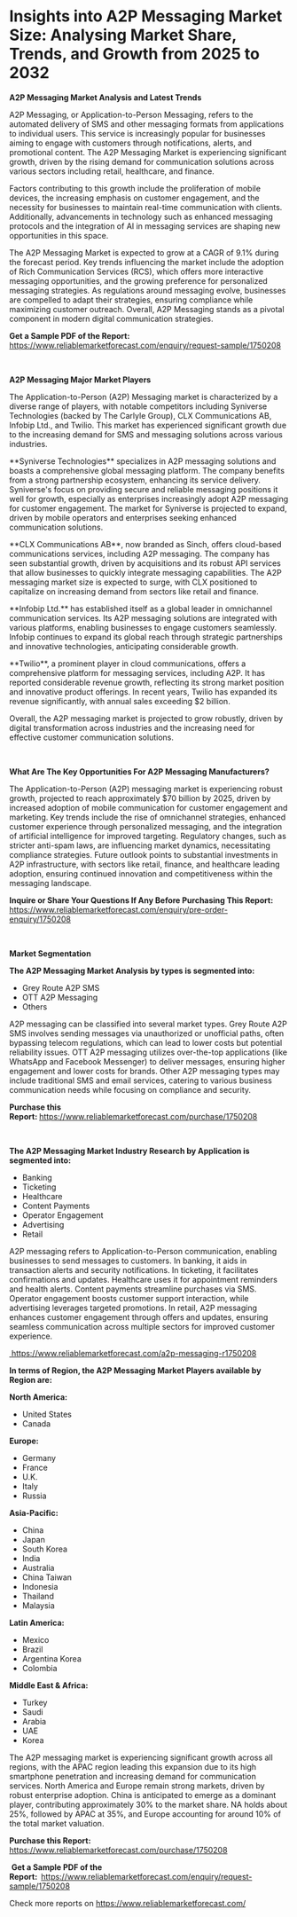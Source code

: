 <p><h1>Insights into A2P Messaging Market Size: Analysing Market Share, Trends, and Growth from 2025 to 2032</h1></p><p><strong>A2P Messaging Market Analysis and Latest Trends</strong></p>
<p><p>A2P Messaging, or Application-to-Person Messaging, refers to the automated delivery of SMS and other messaging formats from applications to individual users. This service is increasingly popular for businesses aiming to engage with customers through notifications, alerts, and promotional content. The A2P Messaging Market is experiencing significant growth, driven by the rising demand for communication solutions across various sectors including retail, healthcare, and finance.</p><p>Factors contributing to this growth include the proliferation of mobile devices, the increasing emphasis on customer engagement, and the necessity for businesses to maintain real-time communication with clients. Additionally, advancements in technology such as enhanced messaging protocols and the integration of AI in messaging services are shaping new opportunities in this space.</p><p>The A2P Messaging Market is expected to grow at a CAGR of 9.1% during the forecast period. Key trends influencing the market include the adoption of Rich Communication Services (RCS), which offers more interactive messaging opportunities, and the growing preference for personalized messaging strategies. As regulations around messaging evolve, businesses are compelled to adapt their strategies, ensuring compliance while maximizing customer outreach. Overall, A2P Messaging stands as a pivotal component in modern digital communication strategies.</p></p>
<p><strong>Get a Sample PDF of the Report:&nbsp;</strong> <a href="https://www.reliablemarketforecast.com/enquiry/request-sample/1750208?utm_campaign=2413&utm_medium=2&utm_source=Github&utm_content=ia&utm_term=08042025&utm_id=a2p-messaging">https://www.reliablemarketforecast.com/enquiry/request-sample/1750208</a></p>
<p>&nbsp;</p>
<p><strong>A2P Messaging Major Market Players</strong></p>
<p><p>The Application-to-Person (A2P) Messaging market is characterized by a diverse range of players, with notable competitors including Syniverse Technologies (backed by The Carlyle Group), CLX Communications AB, Infobip Ltd., and Twilio. This market has experienced significant growth due to the increasing demand for SMS and messaging solutions across various industries.</p><p>**Syniverse Technologies** specializes in A2P messaging solutions and boasts a comprehensive global messaging platform. The company benefits from a strong partnership ecosystem, enhancing its service delivery. Syniverse's focus on providing secure and reliable messaging positions it well for growth, especially as enterprises increasingly adopt A2P messaging for customer engagement. The market for Syniverse is projected to expand, driven by mobile operators and enterprises seeking enhanced communication solutions.</p><p>**CLX Communications AB**, now branded as Sinch, offers cloud-based communications services, including A2P messaging. The company has seen substantial growth, driven by acquisitions and its robust API services that allow businesses to quickly integrate messaging capabilities. The A2P messaging market size is expected to surge, with CLX positioned to capitalize on increasing demand from sectors like retail and finance.</p><p>**Infobip Ltd.** has established itself as a global leader in omnichannel communication services. Its A2P messaging solutions are integrated with various platforms, enabling businesses to engage customers seamlessly. Infobip continues to expand its global reach through strategic partnerships and innovative technologies, anticipating considerable growth.</p><p>**Twilio**, a prominent player in cloud communications, offers a comprehensive platform for messaging services, including A2P. It has reported considerable revenue growth, reflecting its strong market position and innovative product offerings. In recent years, Twilio has expanded its revenue significantly, with annual sales exceeding $2 billion.</p><p>Overall, the A2P messaging market is projected to grow robustly, driven by digital transformation across industries and the increasing need for effective customer communication solutions.</p></p>
<p>&nbsp;</p>
<p><strong>What Are The Key Opportunities For A2P Messaging Manufacturers?</strong></p>
<p><p>The Application-to-Person (A2P) messaging market is experiencing robust growth, projected to reach approximately $70 billion by 2025, driven by increased adoption of mobile communication for customer engagement and marketing. Key trends include the rise of omnichannel strategies, enhanced customer experience through personalized messaging, and the integration of artificial intelligence for improved targeting. Regulatory changes, such as stricter anti-spam laws, are influencing market dynamics, necessitating compliance strategies. Future outlook points to substantial investments in A2P infrastructure, with sectors like retail, finance, and healthcare leading adoption, ensuring continued innovation and competitiveness within the messaging landscape.</p></p>
<p><strong>Inquire or Share Your Questions If Any Before Purchasing This Report:</strong> <a href="https://www.reliablemarketforecast.com/enquiry/pre-order-enquiry/1750208?utm_campaign=2413&utm_medium=2&utm_source=Github&utm_content=ia&utm_term=08042025&utm_id=a2p-messaging">https://www.reliablemarketforecast.com/enquiry/pre-order-enquiry/1750208</a></p>
<p>&nbsp;</p>
<p><strong>Market Segmentation</strong></p>
<p><strong>The A2P Messaging Market Analysis by types is segmented into:</strong></p>
<p><ul><li>Grey Route A2P SMS</li><li>OTT A2P Messaging</li><li>Others</li></ul></p>
<p><p>A2P messaging can be classified into several market types. Grey Route A2P SMS involves sending messages via unauthorized or unofficial paths, often bypassing telecom regulations, which can lead to lower costs but potential reliability issues. OTT A2P messaging utilizes over-the-top applications (like WhatsApp and Facebook Messenger) to deliver messages, ensuring higher engagement and lower costs for brands. Other A2P messaging types may include traditional SMS and email services, catering to various business communication needs while focusing on compliance and security.</p></p>
<p><strong>Purchase this Report:&nbsp;</strong><a href="https://www.reliablemarketforecast.com/purchase/1750208?utm_campaign=2413&utm_medium=2&utm_source=Github&utm_content=ia&utm_term=08042025&utm_id=a2p-messaging">https://www.reliablemarketforecast.com/purchase/1750208</a></p>
<p>&nbsp;</p>
<p><strong>The A2P Messaging Market Industry Research by Application is segmented into:</strong></p>
<p><ul><li>Banking</li><li>Ticketing</li><li>Healthcare</li><li>Content Payments</li><li>Operator Engagement</li><li>Advertising</li><li>Retail</li></ul></p>
<p><p>A2P messaging refers to Application-to-Person communication, enabling businesses to send messages to customers. In banking, it aids in transaction alerts and security notifications. In ticketing, it facilitates confirmations and updates. Healthcare uses it for appointment reminders and health alerts. Content payments streamline purchases via SMS. Operator engagement boosts customer support interaction, while advertising leverages targeted promotions. In retail, A2P messaging enhances customer engagement through offers and updates, ensuring seamless communication across multiple sectors for improved customer experience.</p></p>
<p><a href="https://www.reliablemarketforecast.com/a2p-messaging-r1750208?utm_campaign=2413&utm_medium=2&utm_source=Github&utm_content=ia&utm_term=08042025&utm_id=a2p-messaging">&nbsp;https://www.reliablemarketforecast.com/a2p-messaging-r1750208</a></p>
<p><strong>In terms of Region, the A2P Messaging Market Players available by Region are:</strong></p>
<p>
    <p> <strong> North America: </strong>
        <ul>
            <li>United States</li>
            <li>Canada</li>
        </ul>
        </p> 
    <p> <strong> Europe: </strong>
        <ul>
            <li>Germany</li>
            <li>France</li>
            <li>U.K.</li>
            <li>Italy</li>
            <li>Russia</li>
        </ul>
        </p> 
    <p> <strong> Asia-Pacific: </strong>
        <ul>
            <li>China</li>
            <li>Japan</li>
            <li>South Korea</li>
            <li>India</li>
            <li>Australia</li>
            <li>China Taiwan</li>
            <li>Indonesia</li>
            <li>Thailand</li>
            <li>Malaysia</li>
        </ul>
        </p> 
    <p> <strong> Latin America: </strong>
        <ul>
            <li>Mexico</li>
            <li>Brazil</li>
            <li>Argentina Korea</li>
            <li>Colombia</li>
        </ul>
        </p> 
    <p> <strong> Middle East & Africa: </strong>
        <ul>
            <li>Turkey</li>
            <li>Saudi</li>
            <li>Arabia</li>
            <li>UAE</li>
            <li>Korea</li>
        </ul>
    </p>
    </p>
<p><p>The A2P messaging market is experiencing significant growth across all regions, with the APAC region leading this expansion due to its high smartphone penetration and increasing demand for communication services. North America and Europe remain strong markets, driven by robust enterprise adoption. China is anticipated to emerge as a dominant player, contributing approximately 30% to the market share. NA holds about 25%, followed by APAC at 35%, and Europe accounting for around 10% of the total market valuation.</p></p>
<p><strong>Purchase this Report: </strong><a href="https://www.reliablemarketforecast.com/purchase/1750208?utm_campaign=2413&utm_medium=2&utm_source=Github&utm_content=ia&utm_term=08042025&utm_id=a2p-messaging">https://www.reliablemarketforecast.com/purchase/1750208</a></p>
<p>&nbsp;<strong>Get a Sample PDF of the Report:&nbsp;&nbsp;</strong><a href="https://www.reliablemarketforecast.com/enquiry/request-sample/1750208?utm_campaign=2413&utm_medium=2&utm_source=Github&utm_content=ia&utm_term=08042025&utm_id=a2p-messaging">https://www.reliablemarketforecast.com/enquiry/request-sample/1750208</a></p>
<p><strong></strong></p>
<p>Check more reports on <a href="https://www.reliablemarketforecast.com/?utm_campaign=2413&utm_medium=2&utm_source=Github&utm_content=ia&utm_term=08042025&utm_id=a2p-messaging">https://www.reliablemarketforecast.com/</a></p>